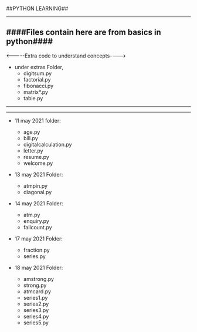 ##PYTHON LEARNING##

--------------------------------------
####Files contain here are from basics in python####
---------------------------------------
<-----Extra code to understand concepts---->
* under extras Folder,
   * digitsum.py
   * factorial.py
   * fibonacci.py
   * matrix*.py
   * table.py
   
----------------------------------------
----------------------------------------

* 11 may 2021 folder:
  * age.py
  * bill.py
  * digitalcalculation.py
  * letter.py
  * resume.py
  * welcome.py
   
* 13 may 2021 Folder:
  * atmpin.py
  * diagonal.py
     
* 14 may 2021 Folder:
  * atm.py
  * enquiry.py
  * failcount.py
     
* 17 may 2021 Folder:
   * fraction.py
   * series.py
      
* 18 may 2021 Folder:
   * amstrong.py
   * strong.py
   * atmcard.py
   * series1.py
   * series2.py
   * series3.py
   * series4.py
   * series5.py
      
     
